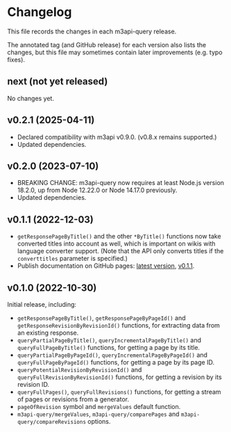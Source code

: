 # Changelog

This file records the changes in each m3api-query release.

The annotated tag (and GitHub release) for each version also lists the changes,
but this file may sometimes contain later improvements (e.g. typo fixes).

## next (not yet released)

No changes yet.

## v0.2.1 (2025-04-11)

- Declared compatibility with m3api v0.9.0.
  (v0.8.x remains supported.)
- Updated dependencies.

## v0.2.0 (2023-07-10)

- BREAKING CHANGE:
  m3api-query now requires at least Node.js version 18.2.0,
  up from Node 12.22.0 or Node 14.17.0 previously.
- Updated dependencies.

## v0.1.1 (2022-12-03)

- `getResponsePageByTitle()` and the other `*ByTitle()` functions
  now take converted titles into account as well,
  which is important on wikis with language converter support.
  (Note that the API only converts titles
  if the `converttitles` parameter is specified.)
- Publish documentation on GitHub pages:
  [latest version][m3api-query-doc-latest], [v0.1.1][m3api-query-doc-v0.1.1].

## v0.1.0 (2022-10-30)

Initial release, including:

- `getResponsePageByTitle()`,
  `getResponsePageByPageId()` and
  `getResponseRevisionByRevisionId()` functions,
  for extracting data from an existing response.
- `queryPartialPageByTitle()`,
  `queryIncrementalPageByTitle()` and
  `queryFullPageByTitle()` functions,
  for getting a page by its title.
- `queryPartialPageByPageId()`,
  `queryIncrementalPageByPageId()` and
  `queryFullPageByPageId()` functions,
  for getting a page by its page ID.
- `queryPotentialRevisionByRevisionId()` and
  `queryFullRevisionByRevisionId()` functions,
  for getting a revision by its revision ID.
- `queryFullPages()`,
  `queryFullRevisions()` functions,
  for getting a stream of pages or revisions from a generator.
- `pageOfRevision` symbol and `mergeValues` default function.
- `m3api-query/mergeValues`,
  `m3api-query/comparePages` and
  `m3api-query/compareRevisions` options.

[m3api-query-doc-latest]: https://lucaswerkmeister.github.io/m3api-query/
[m3api-query-doc-v0.1.1]: https://lucaswerkmeister.github.io/m3api-query/v0.1.1/
